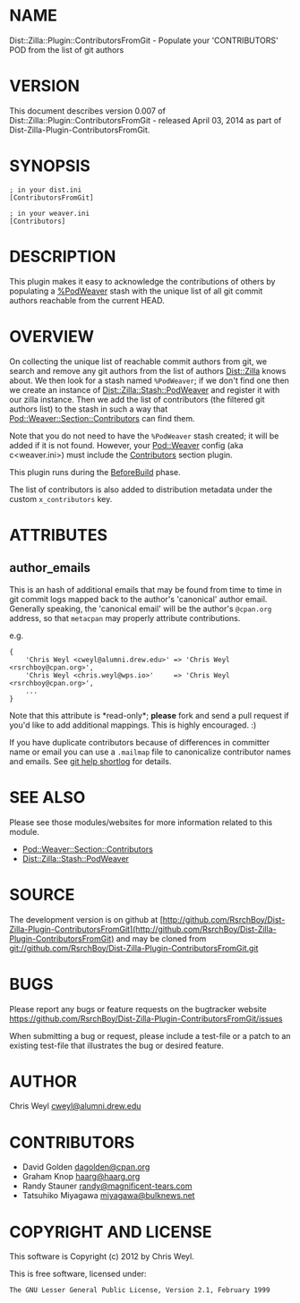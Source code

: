 # NAME

Dist::Zilla::Plugin::ContributorsFromGit - Populate your 'CONTRIBUTORS' POD from the list of git authors

# VERSION

This document describes version 0.007 of Dist::Zilla::Plugin::ContributorsFromGit - released April 03, 2014 as part of Dist-Zilla-Plugin-ContributorsFromGit.

# SYNOPSIS

    ; in your dist.ini
    [ContributorsFromGit]

    ; in your weaver.ini
    [Contributors]

# DESCRIPTION

This plugin makes it easy to acknowledge the contributions of others by
populating a [%PodWeaver](https://metacpan.org/pod/Dist::Zilla::Stash::PodWeaver) stash with the unique
list of all git commit authors reachable from the current HEAD.

# OVERVIEW

On collecting the unique list of reachable commit authors from git, we search
and remove any git authors from the list of authors [Dist::Zilla](https://metacpan.org/pod/Dist::Zilla) knows
about.  We then look for a stash named `%PodWeaver`; if we don't find one
then we create an instance of [Dist::Zilla::Stash::PodWeaver](https://metacpan.org/pod/Dist::Zilla::Stash::PodWeaver) and register it
with our zilla instance.  Then we add the list of contributors (the filtered
git authors list) to the stash in such a way that
[Pod::Weaver::Section::Contributors](https://metacpan.org/pod/Pod::Weaver::Section::Contributors) can find them.

Note that you do not need to have the `%PodWeaver` stash created; it will be
added if it is not found.  However, your [Pod::Weaver](https://metacpan.org/pod/Pod::Weaver) config (aka
c<weaver.ini>) must include the
[Contributors](https://metacpan.org/pod/Pod::Weaver::Section::Contributors) section plugin.

This plugin runs during the [BeforeBuild](https://metacpan.org/pod/Dist::Zilla::Role::BeforeBuild)
phase.

The list of contributors is also added to distribution metadata under the custom
`x_contributors` key.

# ATTRIBUTES

## author\_emails

This is an hash of additional emails that may be found from time to time in
git commit logs mapped back to the author's 'canonical' author email.
Generally speaking, the 'canonical email' will be the author's `@cpan.org`
address, so that `metacpan` may properly attribute contributions.

e.g.

    {
        'Chris Weyl <cweyl@alumni.drew.edu>' => 'Chris Weyl <rsrchboy@cpan.org>',
        'Chris Weyl <chris.weyl@wps.io>'     => 'Chris Weyl <rsrchboy@cpan.org>',
        ...
    }

Note that this attribute is \*read-only\*; __please__ fork and send a pull
request if you'd like to add additional mappings.  This is highly
encouraged. :)

If you have duplicate contributors because of differences in committer name
or email you can use a `.mailmap` file to canonicalize contributor names
and emails.  See [git help shortlog](http://man.he.net/man1/git-shortlog) for details.

# SEE ALSO

Please see those modules/websites for more information related to this module.

- [Pod::Weaver::Section::Contributors](https://metacpan.org/pod/Pod::Weaver::Section::Contributors)
- [Dist::Zilla::Stash::PodWeaver](https://metacpan.org/pod/Dist::Zilla::Stash::PodWeaver)

# SOURCE

The development version is on github at [http://github.com/RsrchBoy/Dist-Zilla-Plugin-ContributorsFromGit](http://github.com/RsrchBoy/Dist-Zilla-Plugin-ContributorsFromGit)
and may be cloned from [git://github.com/RsrchBoy/Dist-Zilla-Plugin-ContributorsFromGit.git](git://github.com/RsrchBoy/Dist-Zilla-Plugin-ContributorsFromGit.git)

# BUGS

Please report any bugs or feature requests on the bugtracker website
https://github.com/RsrchBoy/Dist-Zilla-Plugin-ContributorsFromGit/issues

When submitting a bug or request, please include a test-file or a
patch to an existing test-file that illustrates the bug or desired
feature.

# AUTHOR

Chris Weyl <cweyl@alumni.drew.edu>

# CONTRIBUTORS

- David Golden <dagolden@cpan.org>
- Graham Knop <haarg@haarg.org>
- Randy Stauner <randy@magnificent-tears.com>
- Tatsuhiko Miyagawa <miyagawa@bulknews.net>

# COPYRIGHT AND LICENSE

This software is Copyright (c) 2012 by Chris Weyl.

This is free software, licensed under:

    The GNU Lesser General Public License, Version 2.1, February 1999
